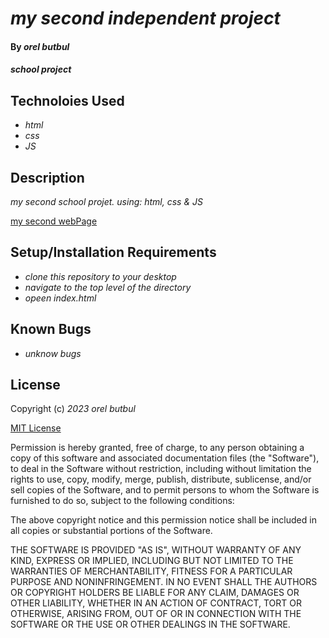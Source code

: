 # _my second independent project_

#### By _**orel butbul**_

#### _school project_

## Technoloies Used

* _html_
* _css_
* _JS_

## Description

_my second school projet. using: html, css & JS_

[my second webPage](https://github.com/orbu13/second-independent.git)

## Setup/Installation Requirements

* _clone this repository to your desktop_
* _navigate to the top level of the directory_
* _opeen index.html_

## Known Bugs

* _unknow bugs_

## License

Copyright (c) _2023_ _orel butbul_

[MIT License](https://choosealicense.com/licenses/mit/)

Permission is hereby granted, free of charge, to any person obtaining a copy
of this software and associated documentation files (the "Software"), to deal
in the Software without restriction, including without limitation the rights
to use, copy, modify, merge, publish, distribute, sublicense, and/or sell
copies of the Software, and to permit persons to whom the Software is
furnished to do so, subject to the following conditions:

The above copyright notice and this permission notice shall be included in all
copies or substantial portions of the Software.

THE SOFTWARE IS PROVIDED "AS IS", WITHOUT WARRANTY OF ANY KIND, EXPRESS OR
IMPLIED, INCLUDING BUT NOT LIMITED TO THE WARRANTIES OF MERCHANTABILITY,
FITNESS FOR A PARTICULAR PURPOSE AND NONINFRINGEMENT. IN NO EVENT SHALL THE
AUTHORS OR COPYRIGHT HOLDERS BE LIABLE FOR ANY CLAIM, DAMAGES OR OTHER
LIABILITY, WHETHER IN AN ACTION OF CONTRACT, TORT OR OTHERWISE, ARISING FROM,
OUT OF OR IN CONNECTION WITH THE SOFTWARE OR THE USE OR OTHER DEALINGS IN THE
SOFTWARE.
